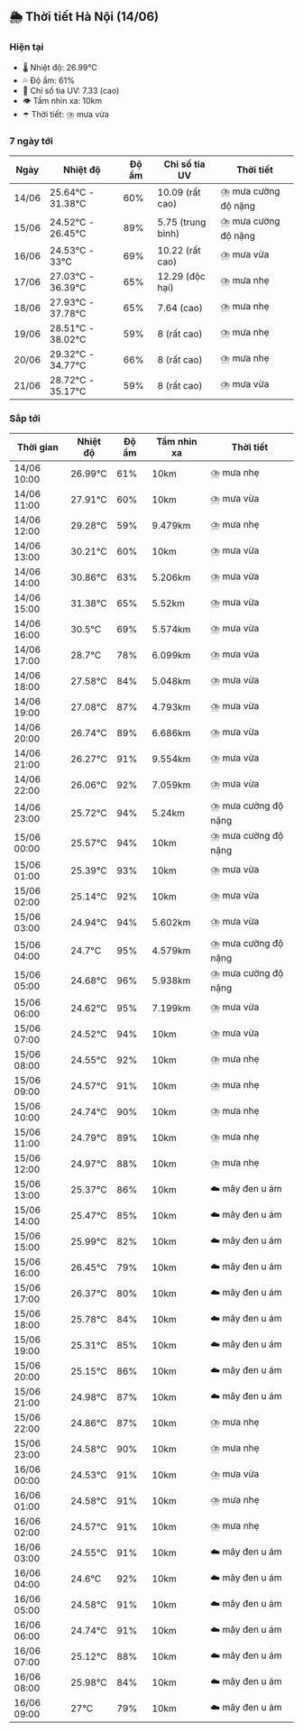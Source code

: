 ## 🌦️ Thời tiết Hà Nội (14/06)

### Hiện tại

- 🌡️ Nhiệt độ: 26.99℃
- 💦 Độ ẩm: 61%
- 🌟 Chỉ số tia UV: 7.33 (cao)
- 👁️ Tầm nhìn xa: 10km
- ☂️ Thời tiết: ⛈️ mưa vừa

### 7 ngày tới

| Ngày | Nhiệt độ | Độ ẩm | Chỉ số tia UV | Thời tiết |
| --- | --- | --- | --- | --- |
| 14/06 | 25.64℃ - 31.38℃ | 60% | 10.09 (rất cao) | ⛈️ mưa cường độ nặng |
| 15/06 | 24.52℃ - 26.45℃ | 89% | 5.75 (trung bình) | ⛈️ mưa cường độ nặng |
| 16/06 | 24.53℃ - 33℃ | 69% | 10.22 (rất cao) | ⛈️ mưa vừa |
| 17/06 | 27.03℃ - 36.39℃ | 65% | 12.29 (độc hại) | ⛈️ mưa nhẹ |
| 18/06 | 27.93℃ - 37.78℃ | 65% | 7.64 (cao) | ⛈️ mưa nhẹ |
| 19/06 | 28.51℃ - 38.02℃ | 59% | 8 (rất cao) | ⛈️ mưa nhẹ |
| 20/06 | 29.32℃ - 34.77℃ | 66% | 8 (rất cao) | ⛈️ mưa nhẹ |
| 21/06 | 28.72℃ - 35.17℃ | 59% | 8 (rất cao) | ⛈️ mưa vừa |

### Sắp tới

| Thời gian | Nhiệt độ | Độ ẩm | Tầm nhìn xa | Thời tiết |
| --- | --- | --- | --- | --- |
| 14/06 10:00 | 26.99℃ | 61% | 10km | ⛈️ mưa nhẹ |
| 14/06 11:00 | 27.91℃ | 60% | 10km | ⛈️ mưa vừa |
| 14/06 12:00 | 29.28℃ | 59% | 9.479km | ⛈️ mưa nhẹ |
| 14/06 13:00 | 30.21℃ | 60% | 10km | ⛈️ mưa vừa |
| 14/06 14:00 | 30.86℃ | 63% | 5.206km | ⛈️ mưa vừa |
| 14/06 15:00 | 31.38℃ | 65% | 5.52km | ⛈️ mưa vừa |
| 14/06 16:00 | 30.5℃ | 69% | 5.574km | ⛈️ mưa vừa |
| 14/06 17:00 | 28.7℃ | 78% | 6.099km | ⛈️ mưa vừa |
| 14/06 18:00 | 27.58℃ | 84% | 5.048km | ⛈️ mưa vừa |
| 14/06 19:00 | 27.08℃ | 87% | 4.793km | ⛈️ mưa vừa |
| 14/06 20:00 | 26.74℃ | 89% | 6.686km | ⛈️ mưa vừa |
| 14/06 21:00 | 26.27℃ | 91% | 9.554km | ⛈️ mưa vừa |
| 14/06 22:00 | 26.06℃ | 92% | 7.059km | ⛈️ mưa vừa |
| 14/06 23:00 | 25.72℃ | 94% | 5.24km | ⛈️ mưa cường độ nặng |
| 15/06 00:00 | 25.57℃ | 94% | 10km | ⛈️ mưa cường độ nặng |
| 15/06 01:00 | 25.39℃ | 93% | 10km | ⛈️ mưa vừa |
| 15/06 02:00 | 25.14℃ | 92% | 10km | ⛈️ mưa vừa |
| 15/06 03:00 | 24.94℃ | 94% | 5.602km | ⛈️ mưa vừa |
| 15/06 04:00 | 24.7℃ | 95% | 4.579km | ⛈️ mưa cường độ nặng |
| 15/06 05:00 | 24.68℃ | 96% | 5.938km | ⛈️ mưa cường độ nặng |
| 15/06 06:00 | 24.62℃ | 95% | 7.199km | ⛈️ mưa vừa |
| 15/06 07:00 | 24.52℃ | 94% | 10km | ⛈️ mưa vừa |
| 15/06 08:00 | 24.55℃ | 92% | 10km | ⛈️ mưa nhẹ |
| 15/06 09:00 | 24.57℃ | 91% | 10km | ⛈️ mưa nhẹ |
| 15/06 10:00 | 24.74℃ | 90% | 10km | ⛈️ mưa nhẹ |
| 15/06 11:00 | 24.79℃ | 89% | 10km | ⛈️ mưa nhẹ |
| 15/06 12:00 | 24.97℃ | 88% | 10km | ⛈️ mưa nhẹ |
| 15/06 13:00 | 25.37℃ | 86% | 10km | ☁️ mây đen u ám |
| 15/06 14:00 | 25.47℃ | 85% | 10km | ☁️ mây đen u ám |
| 15/06 15:00 | 25.99℃ | 82% | 10km | ☁️ mây đen u ám |
| 15/06 16:00 | 26.45℃ | 79% | 10km | ☁️ mây đen u ám |
| 15/06 17:00 | 26.37℃ | 80% | 10km | ☁️ mây đen u ám |
| 15/06 18:00 | 25.78℃ | 84% | 10km | ☁️ mây đen u ám |
| 15/06 19:00 | 25.31℃ | 85% | 10km | ☁️ mây đen u ám |
| 15/06 20:00 | 25.15℃ | 86% | 10km | ☁️ mây đen u ám |
| 15/06 21:00 | 24.98℃ | 87% | 10km | ☁️ mây đen u ám |
| 15/06 22:00 | 24.86℃ | 87% | 10km | ⛈️ mưa nhẹ |
| 15/06 23:00 | 24.58℃ | 90% | 10km | ⛈️ mưa nhẹ |
| 16/06 00:00 | 24.53℃ | 91% | 10km | ⛈️ mưa vừa |
| 16/06 01:00 | 24.58℃ | 91% | 10km | ⛈️ mưa nhẹ |
| 16/06 02:00 | 24.57℃ | 91% | 10km | ⛈️ mưa nhẹ |
| 16/06 03:00 | 24.55℃ | 91% | 10km | ☁️ mây đen u ám |
| 16/06 04:00 | 24.6℃ | 92% | 10km | ☁️ mây đen u ám |
| 16/06 05:00 | 24.58℃ | 91% | 10km | ☁️ mây đen u ám |
| 16/06 06:00 | 24.74℃ | 91% | 10km | ☁️ mây đen u ám |
| 16/06 07:00 | 25.12℃ | 88% | 10km | ☁️ mây đen u ám |
| 16/06 08:00 | 25.98℃ | 84% | 10km | ☁️ mây đen u ám |
| 16/06 09:00 | 27℃ | 79% | 10km | ☁️ mây đen u ám |
